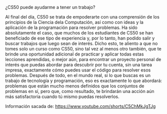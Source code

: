 ¿CS50 puede ayudarme a tener un trabajo?


Al final del día, CS50 se trata de empoderarte con una comprensión de los principios de la Ciencia dela Computación, así como con ideas y la aplicación de la programación para resolver problemas. Ha sido absolutamente el caso, que muchos de los estudiantes de CS50 se han beneficiado de ese tipo de experiencia y, por lo tanto, han podido salir y buscar trabajos que luego sean de interés. Dicho esto, te aliento a que no tomes solo un curso como CS50, sino tal vez al menos otro también, que te brinde una oportunidad adicional de practicar y aplicar todas estas lecciones aprendidas, o mejor aún, para encontrar un proyecto personal de interés que puedas abordar para descubrir por tu cuenta, sin una tarea impresa, exactamente cómo puedes usar el código para resolver esos problemas. Después de todo, en el mundo real, si lo que buscas es un trabajo de tecnología y programación, eso es exactamente lo que abordará: problemas que están mucho menos definidos que los conjuntos de problemas en sí, pero que, como resultado, te brindarán una acción aún más satisfactoria cuando tú mismo puedas resolverlos.


Información sacada de: https://www.youtube.com/shorts/C5ChMkJgTJg 